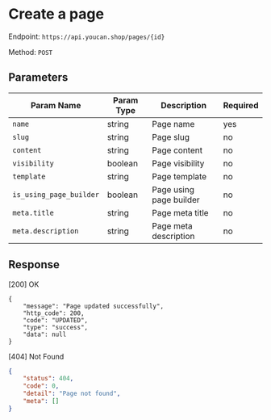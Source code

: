 # Create a page

Endpoint: `https://api.youcan.shop/pages/{id}` 

Method: `POST`

## Parameters

| Param Name     | Param Type | Description                  | Required |
| -------------- | ---------- | -----------------------------| -------- |
| `name`         | string     | Page name                    | yes      |
| `slug`         | string     | Page slug                    | no       |
| `content`      | string     | Page content                 | no       |
| `visibility`   | boolean    | Page visibility              | no       |
| `template`     | string     | Page template                | no       |
| `is_using_page_builder`     | boolean  | Page using page builder  | no    |
| `meta.title`         | string     | Page meta title        | no       |
| `meta.description`   | string     | Page meta description  | no       |

## Response

[200] OK

```
{
    "message": "Page updated successfully",
    "http_code": 200,
    "code": "UPDATED",
    "type": "success",
    "data": null
}
```

[404] Not Found

```json
{
    "status": 404,
    "code": 0,
    "detail": "Page not found",
    "meta": []
}
```
